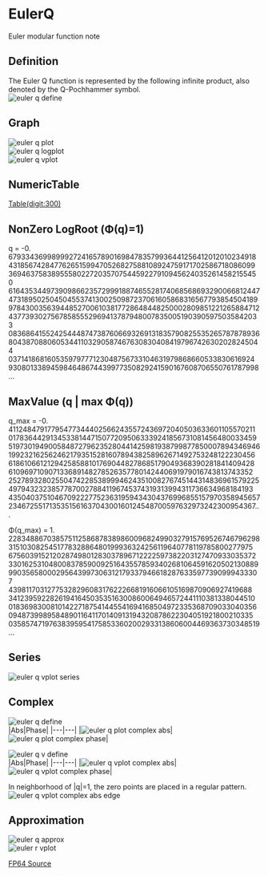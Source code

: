 # EulerQ

Euler modular function note

## Definition
The Euler Q function is represented by the following infinite product, also denoted by the Q-Pochhammer symbol.  
![euler q define](https://github.com/tk-yoshimura/EulerQApproximation/blob/main/figures/euler_q_define.svg)  

## Graph
![euler q plot](https://github.com/tk-yoshimura/EulerQApproximation/blob/main/figures/euler_q_plot.svg)  
![euler q logplot](https://github.com/tk-yoshimura/EulerQApproximation/blob/main/figures/euler_q_logplot.svg)  
![euler q vplot](https://github.com/tk-yoshimura/EulerQApproximation/blob/main/figures/euler_q_vplot.svg)  

## NumericTable
[Table(digit:300)](https://github.com/tk-yoshimura/EulerQApproximation/tree/main/results/euler_q_n32.csv)  

## NonZero LogRoot (&Phi;(q)=1)
q = -0.  
679334369989992724165789016984783579936441256412012010234918  
431856742847762651599470526827588108924759171702586718086099  
369463758389555802272035707544592279109456240352614582155450  
616435344973909866235729991887465528174068568693290066812447  
473189502504504553741300250987237061605868316567793854504189  
978430035639448527006103817728648448250002809851221265884712  
437739302756785855529694137879480078350051903905975035842033  
083686415524254448747387606693269131835790825535265787878936  
804387088060534411032905874676308304084197967426302028245044  
037141868160535979777123048756733104631979868660533830616924  
930801338945984648674439977350829241590167608706550761787998...

## MaxValue (q | max &Phi;(q))
q_max = -0.  
411248479177954773444025662435572436972040503633601105570211  
017836442913453381447150772095063339241856731081456480033459  
519730194900584872796235280441425981938799877850007894346946  
199232162562462179351528160789438258962671492753248122230456  
618610661212942585881017690448278685179049368390281841409428  
610969710907133689148278526357780142440691979016743813743352  
252789328025504742285389994624351008276745144314836961579225  
497943232385778700278841196745374319313994311736634968184193  
435040375104670922277523631959434304376996855157970358945657  
234672551713535156163704300160124548700597632973242300954367...
  
&Phi;(q_max) = 1.  
228348867038575112586878389860096824990327915769526746796298  
315103082545177832886480199936324256119640778119785800277975  
675603915212028749801283037896712222597382203127470933035372  
330162531048008378590092516435578593402681064591620502130889  
990356580002956439973063121793379466182876335977390999433307  
439811703127753282960831762226681916066105169870906927419688  
341239592282619416450353516300860064946572441110381338044510  
018369830081014227187541445541694168504972335368709033040356  
094873998958489011641170140913194320878622304051921800210335  
035857471976383959541758533602002933138606004469363730348519...

## Series
![euler q vplot series](https://github.com/tk-yoshimura/EulerQApproximation/blob/main/figures/euler_q_vplot_series.svg)  

## Complex
![euler q define](https://github.com/tk-yoshimura/EulerQApproximation/blob/main/figures/euler_q_define.svg)  
|Abs|Phase|
|---|---|
|![euler q plot complex abs](https://github.com/tk-yoshimura/EulerQApproximation/blob/main/figures/euler_q_complex_abs_plot.svg)|![euler q plot complex phase](https://github.com/tk-yoshimura/EulerQApproximation/blob/main/figures/euler_q_complex_phase_plot.svg)|

![euler q v define](https://github.com/tk-yoshimura/EulerQApproximation/blob/main/figures/euler_q_v_define.svg)  
|Abs|Phase|
|---|---|
|![euler q vplot complex abs](https://github.com/tk-yoshimura/EulerQApproximation/blob/main/figures/euler_q_complex_abs_vplot.svg)|![euler q vplot complex phase](https://github.com/tk-yoshimura/EulerQApproximation/blob/main/figures/euler_q_complex_phase_vplot.svg)|

In neighborhood of |q|=1, the zero points are placed in a regular pattern.  
![euler q vplot complex abs edge](https://github.com/tk-yoshimura/EulerQApproximation/blob/main/figures/euler_q_complex_abs_vplot_edge.svg)

## Approximation
![euler q approx](https://github.com/tk-yoshimura/EulerQApproximation/blob/main/figures/euler_q_approx.svg)  
![euler r vplot](https://github.com/tk-yoshimura/EulerQApproximation/blob/main/figures/euler_q_rplot.svg)  

[FP64 Source](https://github.com/tk-yoshimura/EulerQApproximation/blob/main/EulerQFP64/EulerQ.cs)  